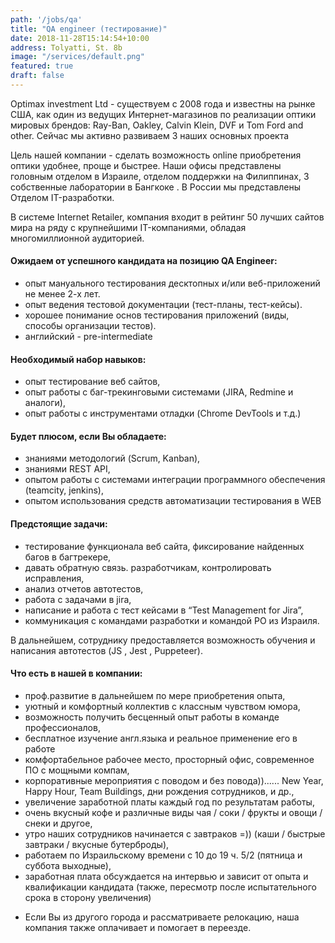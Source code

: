 ```yaml
---
path: '/jobs/qa'
title: "QA engineer (тестирование)"
date: 2018-11-28T15:14:54+10:00
address: Tolyatti, St. 8b
image: "/services/default.png"
featured: true
draft: false
---
```


Optimax investment Ltd - существуем с 2008 года и известны на рынке США, как один из ведущих Интернет-магазинов по реализации оптики мировых брендов: Ray-Ban, Oakley, Calvin Klein, DVF и Tom Ford and other. Сейчас мы активно развиваем 3 наших основных проекта

Цель нашей компании - сделать возможность online приобретения оптики удобнее, проще и быстрее. Наши офисы представлены головным отделом в Израиле, отделом поддержки на Филиппинах, 3 собственные лаборатории в Бангкоке . В России мы представлены Отделом IT-разработки.

В системе Internet Retailer, компания входит в рейтинг 50 лучших сайтов мира на ряду с крупнейшими IT-компаниями, обладая многомиллионной аудиторией.

#### Ожидаем от успешного кандидата на позицию QA Engineer:
- опыт мануального тестирования десктопных и/или веб-приложений не менее 2-х лет.
- опыт ведения тестовой документации (тест-планы, тест-кейсы).
- хорошее понимание основ тестирования приложений (виды, способы организации тестов).
- английский - pre-intermediate

#### Необходимый набор навыков:
- опыт тестирование веб сайтов,
- опыт работы с баг-трекинговыми системами (JIRA, Redmine и аналоги),
- опыт работы с инструментами отладки (Chrome DevTools и т.д.)

#### Будет плюсом, если Вы обладаете:
+ знаниями методологий (Scrum, Kanban),
+ знаниями REST API,
+ опытом работы с системами интеграции программного обеспечения (teamcity, jenkins),
+ опытом использования средств автоматизации тестирования в WEB

#### Предстоящие задачи:
- тестирование функционала веб сайта, фиксирование найденных багов в багтрекере,
- давать обратную связь. разработчикам, контролировать исправления,
- анализ отчетов автотестов,
- работа с задачами в jira,
- написание и работа с тест кейсами в “Test Management for Jira”,
- коммуникация с командами разработки и командой PO из Израиля.

В дальнейшем, сотруднику предоставляется возможность обучения и написания автотестов (JS , Jest , Puppeteer).

#### Что есть в нашей в компании:
- проф.развитие в дальнейшем по мере приобретения опыта,
- уютный и комфортный коллектив с классным чувством юмора,
- возможность получить бесценный опыт работы в команде профессионалов,
- бесплатное изучение англ.языка и реальное применение его в работе
- комфортабельное рабочее место, просторный офис, современное ПО с мощными компам,
- корпоративные мероприятия с поводом и без повода))...... New Year, Happy Hour, Team Buildings, дни рождения сотрудников, и др.,
- увеличение заработной платы каждый год по результатам работы,
- очень вкусный кофе и различные виды чая / соки / фрукты и овощи / снеки и другое,
- утро наших сотрудников начинается с завтраков =)) (каши / быстрые завтраки / вкусные бутерброды),
- работаем по Израильскому времени с 10 до 19 ч. 5/2 (пятница и суббота выходные),
- заработная плата обсуждается на интервью и зависит от опыта и квалификации кандидата (также, пересмотр после испытательного срока в сторону увеличения)

* Если Вы из другого города и рассматриваете релокацию, наша компания также оплачивает и помогает в переезде.
